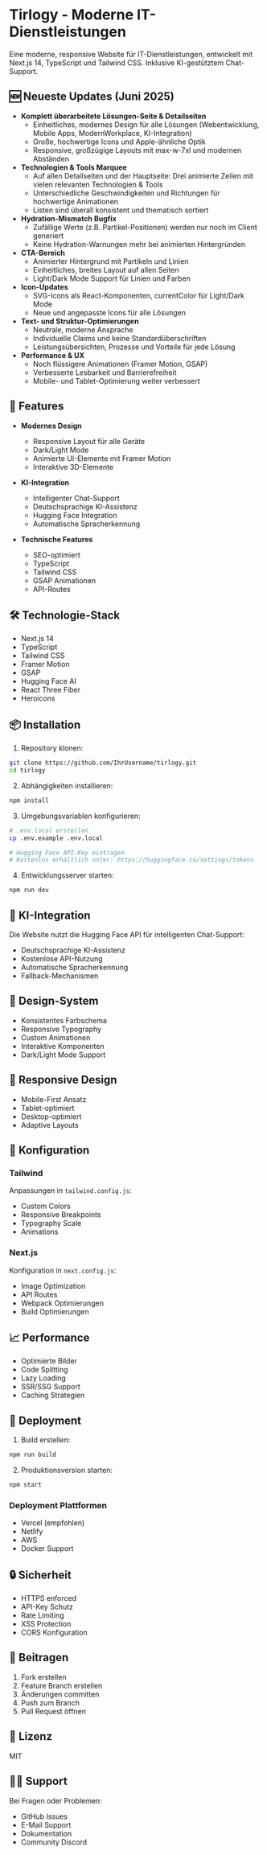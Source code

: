 # Tirlogy - Moderne IT-Dienstleistungen

Eine moderne, responsive Website für IT-Dienstleistungen, entwickelt mit Next.js 14, TypeScript und Tailwind CSS. Inklusive KI-gestütztem Chat-Support.

## 🆕 Neueste Updates (Juni 2025)

- **Komplett überarbeitete Lösungen-Seite & Detailseiten**
  - Einheitliches, modernes Design für alle Lösungen (Webentwicklung, Mobile Apps, ModernWorkplace, KI-Integration)
  - Große, hochwertige Icons und Apple-ähnliche Optik
  - Responsive, großzügige Layouts mit max-w-7xl und modernen Abständen
- **Technologien & Tools Marquee**
  - Auf allen Detailseiten und der Hauptseite: Drei animierte Zeilen mit vielen relevanten Technologien & Tools
  - Unterschiedliche Geschwindigkeiten und Richtungen für hochwertige Animationen
  - Listen sind überall konsistent und thematisch sortiert
- **Hydration-Mismatch Bugfix**
  - Zufällige Werte (z.B. Partikel-Positionen) werden nur noch im Client generiert
  - Keine Hydration-Warnungen mehr bei animierten Hintergründen
- **CTA-Bereich**
  - Animierter Hintergrund mit Partikeln und Linien
  - Einheitliches, breites Layout auf allen Seiten
  - Light/Dark Mode Support für Linien und Farben
- **Icon-Updates**
  - SVG-Icons als React-Komponenten, currentColor für Light/Dark Mode
  - Neue und angepasste Icons für alle Lösungen
- **Text- und Struktur-Optimierungen**
  - Neutrale, moderne Ansprache
  - Individuelle Claims und keine Standardüberschriften
  - Leistungsübersichten, Prozesse und Vorteile für jede Lösung
- **Performance & UX**
  - Noch flüssigere Animationen (Framer Motion, GSAP)
  - Verbesserte Lesbarkeit und Barrierefreiheit
  - Mobile- und Tablet-Optimierung weiter verbessert

## 🚀 Features

- **Modernes Design**
  - Responsive Layout für alle Geräte
  - Dark/Light Mode
  - Animierte UI-Elemente mit Framer Motion
  - Interaktive 3D-Elemente

- **KI-Integration**
  - Intelligenter Chat-Support
  - Deutschsprachige KI-Assistenz
  - Hugging Face Integration
  - Automatische Spracherkennung

- **Technische Features**
  - SEO-optimiert
  - TypeScript
  - Tailwind CSS
  - GSAP Animationen
  - API-Routes

## 🛠 Technologie-Stack

- Next.js 14
- TypeScript
- Tailwind CSS
- Framer Motion
- GSAP
- Hugging Face AI
- React Three Fiber
- Heroicons

## 📦 Installation

1. Repository klonen:
```bash
git clone https://github.com/IhrUsername/tirlogy.git
cd tirlogy
```

2. Abhängigkeiten installieren:
```bash
npm install
```

3. Umgebungsvariablen konfigurieren:
```bash
# .env.local erstellen
cp .env.example .env.local

# Hugging Face API-Key eintragen
# Kostenlos erhältlich unter: https://huggingface.co/settings/tokens
```

4. Entwicklungsserver starten:
```bash
npm run dev
```

## 🤖 KI-Integration

Die Website nutzt die Hugging Face API für intelligenten Chat-Support:

- Deutschsprachige KI-Assistenz
- Kostenlose API-Nutzung
- Automatische Spracherkennung
- Fallback-Mechanismen

## 🎨 Design-System

- Konsistentes Farbschema
- Responsive Typography
- Custom Animationen
- Interaktive Komponenten
- Dark/Light Mode Support

## 📱 Responsive Design

- Mobile-First Ansatz
- Tablet-optimiert
- Desktop-optimiert
- Adaptive Layouts

## 🔧 Konfiguration

### Tailwind

Anpassungen in `tailwind.config.js`:
- Custom Colors
- Responsive Breakpoints
- Typography Scale
- Animations

### Next.js

Konfiguration in `next.config.js`:
- Image Optimization
- API Routes
- Webpack Optimierungen
- Build Optimierungen

## 📈 Performance

- Optimierte Bilder
- Code Splitting
- Lazy Loading
- SSR/SSG Support
- Caching Strategien

## 🚀 Deployment

1. Build erstellen:
```bash
npm run build
```

2. Produktionsversion starten:
```bash
npm start
```

### Deployment Plattformen

- Vercel (empfohlen)
- Netlify
- AWS
- Docker Support

## 🔒 Sicherheit

- HTTPS enforced
- API-Key Schutz
- Rate Limiting
- XSS Protection
- CORS Konfiguration

## 🤝 Beitragen

1. Fork erstellen
2. Feature Branch erstellen
3. Änderungen committen
4. Push zum Branch
5. Pull Request öffnen

## 📝 Lizenz

MIT

## 🙋‍♂️ Support

Bei Fragen oder Problemen:
- GitHub Issues
- E-Mail Support
- Dokumentation
- Community Discord
